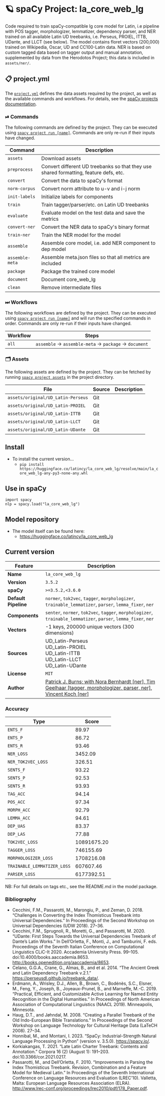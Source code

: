 <!-- SPACY PROJECT: AUTO-GENERATED DOCS START (do not remove) -->

# 🪐 spaCy Project: la_core_web_lg

Code required to train spaCy-compatible lg core model for Latin, i.e pipeline with POS tagger, morphologizer, lemmatizer, dependency parser, and NER trained on all available Latin UD treebanks, i.e. Perseus, PROIEL, ITTB, UDante, and LLCT (see below). The model contains floret vectors (200,000) trained on Wikipedia, Oscar, UD and CC100-Latin data. NER is based on custom tagged data based on tagger output and manual annotation, supplemented by data from the Herodotos Project; this data is included in `assets/ner/`.

## 📋 project.yml

The [`project.yml`](project.yml) defines the data assets required by the
project, as well as the available commands and workflows. For details, see the
[spaCy projects documentation](https://spacy.io/usage/projects).

### ⏯ Commands

The following commands are defined by the project. They
can be executed using [`spacy project run [name]`](https://spacy.io/api/cli#project-run).
Commands are only re-run if their inputs have changed.

| Command | Description |
| --- | --- |
| `assets` | Download assets |
| `preprocess` | Convert different UD treebanks so that they use shared formatting, feature defs, etc. |
| `convert` | Convert the data to spaCy's format |
| `norm-corpus` | Convert norm attribute to u-v and i-j norm |
| `init-labels` | Initialize labels for components |
| `train` | Train tagger/parser/etc. on Latin UD treebanks |
| `evaluate` | Evaluate model on the test data and save the metrics |
| `convert-ner` | Convert the NER data to spaCy's binary format |
| `train-ner` | Train the NER model for the model |
| `assemble` | Assemble core model, i.e. add NER component to dep model |
| `assemble-meta` | Assemble meta.json files so that all metrics are included |
| `package` | Package the trained core model |
| `document` | Document core_web_lg |
| `clean` | Remove intermediate files |

### ⏭ Workflows

The following workflows are defined by the project. They
can be executed using [`spacy project run [name]`](https://spacy.io/api/cli#project-run)
and will run the specified commands in order. Commands are only re-run if their
inputs have changed.

| Workflow | Steps |
| --- | --- |
| `all` | `assemble` &rarr; `assemble-meta` &rarr; `package` &rarr; `document` |

### 🗂 Assets

The following assets are defined by the project. They can
be fetched by running [`spacy project assets`](https://spacy.io/api/cli#project-assets)
in the project directory.

| File | Source | Description |
| --- | --- | --- |
| `assets/original/UD_Latin-Perseus` | Git |  |
| `assets/original/UD_Latin-PROIEL` | Git |  |
| `assets/original/UD_Latin-ITTB` | Git |  |
| `assets/original/UD_Latin-LLCT` | Git |  |
| `assets/original/UD_Latin-UDante` | Git |  |

<!-- SPACY PROJECT: AUTO-GENERATED DOCS END (do not remove) -->

## Install

- To install the current version...
    - `pip install https://huggingface.co/latincy/la_core_web_lg/resolve/main/la_core_web_lg-any-py3-none-any.whl`

## Use in spaCy
```
import spacy
nlp = spacy.load("la_core_web_lg")
```

## Model repository

- The model itself can be found here:
    - https://huggingface.co/latincy/la_core_web_lg

## Current version

| Feature | Description |
| --- | --- |
| **Name** | `la_core_web_lg` |
| **Version** | `3.5.2` |
| **spaCy** | `>=3.5.2,<3.6.0` |
| **Default Pipeline** | `normer`, `tok2vec`, `tagger`, `morphologizer`, `trainable_lemmatizer`, `parser`, `lemma_fixer`, `ner` |
| **Components** | `senter`, `normer`, `tok2vec`, `tagger`, `morphologizer`, `trainable_lemmatizer`, `parser`, `lemma_fixer`, `ner` |
| **Vectors** | -1 keys, 200000 unique vectors (300 dimensions) |
| **Sources** | UD_Latin-Perseus<br />UD_Latin-PROIEL<br />UD_Latin-ITTB<br />UD_Latin-LLCT<br />UD_Latin-UDante |
| **License** | `MIT` |
| **Author** | [Patrick J. Burns; with Nora Bernhardt [ner], Tim Geelhaar [tagger, morphologizer, parser, ner], Vincent Koch [ner]](https://diyclassics.github.io/) |

### Accuracy

| Type | Score |
| --- | --- |
| `ENTS_F` | 89.97 |
| `ENTS_P` | 86.72 |
| `ENTS_R` | 93.46 |
| `NER_LOSS` | 3452.09 |
| `NER_TOK2VEC_LOSS` | 326.51 |
| `SENTS_F` | 93.22 |
| `SENTS_P` | 92.53 |
| `SENTS_R` | 93.93 |
| `TAG_ACC` | 94.14 |
| `POS_ACC` | 97.34 |
| `MORPH_ACC` | 92.79 |
| `LEMMA_ACC` | 94.61 |
| `DEP_UAS` | 83.37 |
| `DEP_LAS` | 77.88 |
| `TOK2VEC_LOSS` | 10891675.20 |
| `TAGGER_LOSS` | 746155.69 |
| `MORPHOLOGIZER_LOSS` | 1708216.08 |
| `TRAINABLE_LEMMATIZER_LOSS` | 607607.46 |
| `PARSER_LOSS` | 6177392.51 |

NB: For full details on tags etc., see the README.md in the model package.

### Bibliography
- Cecchini, F.M., Passarotti, M., Marongiu, P., and Zeman, D. 2018. “Challenges in Converting the Index Thomisticus Treebank into Universal Dependencies.” In Proceedings of the Second Workshop on Universal Dependencies (UDW 2018). 27–36.
- Cecchini, F.M., Sprugnoli, R., Moretti, G., and Passarotti, M. 2020. “UDante: First Steps Towards the Universal Dependencies Treebank of Dante’s Latin Works.” In Dell’Orletta, F., Monti, J., and Tamburini, F. eds. Proceedings of the Seventh Italian Conference on Computational Linguistics CLiC-It 2020. Accademia University Press. 99–105. doi:10.4000/books.aaccademia.8653. http://books.openedition.org/aaccademia/8653.
- Celano, G.G.A., Crane, G., Almas, B., and et al. 2014. “The Ancient Greek and Latin Dependency Treebank v.2.1.” https://perseusdl.github.io/treebank_data/.
- Erdmann, A., Wrisley, D.J., Allen, B., Brown, C., Bodénès, S.C., Elsner, M., Feng, Y., Joseph, B., Joyeaux-Prunel, B., and Marneffe, M.-C. 2019. “Practical, Efficient, and Customizable Active Learning for Named Entity Recognition in the Digital Humanities.” In Proceedings of North American Association of Computational Linguistics (NAACL 2019). Minneapolis, Minnesota.
- Haug, D.T., and Jøhndal, M. 2008. “Creating a Parallel Treebank of the Old Indo-European Bible Translations.” In Proceedings of the Second Workshop on Language Technology for Cultural Heritage Data (LaTeCH 2008). 27–34.
- Honnibal, M., and Montani, I. 2023. “SpaCy: Industrial-Strength Natural Language Processing in Python” (version v. 3.5.0). https://spacy.io/.
- Korkiakangas, T. 2021. “Late Latin Charter Treebank: Contents and Annotation.” Corpora 16 (2) (August 1): 191–203. doi:10.3366/cor.2021.0217.
- Passarotti, M., and Dell’Orletta, F. 2010. “Improvements in Parsing the Index Thomisticus Treebank. Revision, Combination and a Feature Model for Medieval Latin.” In Proceedings of the Seventh International Conference on Language Resources and Evaluation (LREC’10). Valletta, Malta: European Language Resources Association (ELRA). http://www.lrec-conf.org/proceedings/lrec2010/pdf/178_Paper.pdf.
